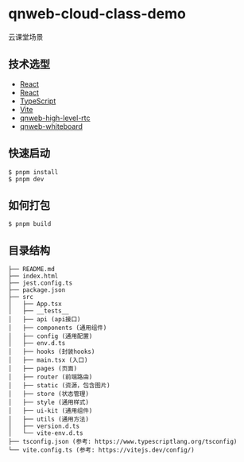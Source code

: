 # qnweb-cloud-class-demo

云课堂场景

## 技术选型

* [React](https://github.com/facebook/react)
* [React](https://github.com/facebook/react)
* [TypeScript](https://github.com/microsoft/TypeScript)
* [Vite](https://github.com/vitejs/vite)
* [qnweb-high-level-rtc](../qnweb-high-level-rtc)
* [qnweb-whiteboard](https://www.npmjs.com/package/qnweb-whiteboard)

## 快速启动

```shell
$ pnpm install
$ pnpm dev
```

## 如何打包

```shell
$ pnpm build
```

## 目录结构

```
├── README.md
├── index.html
├── jest.config.ts
├── package.json
├── src
│   ├── App.tsx
│   ├── __tests__
│   ├── api (api接口)
│   ├── components (通用组件)
│   ├── config (通用配置)
│   ├── env.d.ts
│   ├── hooks (封装hooks)
│   ├── main.tsx (入口)
│   ├── pages (页面)
│   ├── router (前端路由)
│   ├── static (资源，包含图片)
│   ├── store (状态管理)
│   ├── style (通用样式)
│   ├── ui-kit (通用组件)
│   ├── utils (通用方法)
│   ├── version.d.ts
│   └── vite-env.d.ts
├── tsconfig.json (参考: https://www.typescriptlang.org/tsconfig)
└── vite.config.ts (参考: https://vitejs.dev/config/)
```

